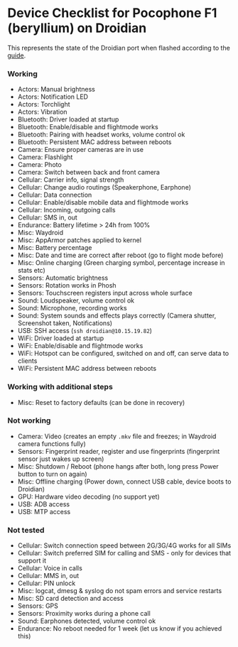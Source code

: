 # Device Checklist for Pocophone F1 (beryllium) on Droidian
This represents the state of the Droidian port when flashed according to the [guide](https://github.com/Unofficial-droidian-for-pocof1/droidian-beryllium-guide).
 
### Working
- Actors: Manual brightness
- Actors: Notification LED
- Actors: Torchlight
- Actors: Vibration
- Bluetooth: Driver loaded at startup
- Bluetooth: Enable/disable and flightmode works
- Bluetooth: Pairing with headset works, volume control ok
- Bluetooth: Persistent MAC address between reboots
- Camera: Ensure proper cameras are in use
- Camera: Flashlight
- Camera: Photo
- Camera: Switch between back and front camera
- Cellular: Carrier info, signal strength
- Cellular: Change audio routings (Speakerphone, Earphone)
- Cellular: Data connection
- Cellular: Enable/disable mobile data and flightmode works
- Cellular: Incoming, outgoing calls
- Cellular: SMS in, out
- Endurance: Battery lifetime > 24h from 100%
- Misc: Waydroid
- Misc: AppArmor patches applied to kernel
- Misc: Battery percentage
- Misc: Date and time are correct after reboot (go to flight mode before)
- Misc: Online charging (Green charging symbol, percentage increase in stats etc)
- Sensors: Automatic brightness
- Sensors: Rotation works in Phosh
- Sensors: Touchscreen registers input across whole surface
- Sound: Loudspeaker, volume control ok
- Sound: Microphone, recording works
- Sound: System sounds and effects plays correctly (Camera shutter, Screenshot taken, Notifications)
- USB: SSH access (`ssh droidian@10.15.19.82`)
- WiFi: Driver loaded at startup
- WiFi: Enable/disable and flightmode works
- WiFi: Hotspot can be configured, switched on and off, can serve data to clients
- WiFi: Persistent MAC address between reboots

### Working with additional steps
- Misc: Reset to factory defaults (can be done in recovery)

### Not working
- Camera: Video (creates an empty `.mkv` file and freezes; in Waydroid camera functions fully)
- Sensors: Fingerprint reader, register and use fingerprints (fingerprint sensor just wakes up screen)
- Misc: Shutdown / Reboot (phone hangs after both, long press Power button to turn on again)
- Misc: Offline charging (Power down, connect USB cable, device boots to Droidian)
- GPU: Hardware video decoding (no support yet)
- USB: ADB access
- USB: MTP access

### Not tested
- Cellular: Switch connection speed between 2G/3G/4G works for all SIMs
- Cellular: Switch preferred SIM for calling and SMS - only for devices that support it
- Cellular: Voice in calls
- Cellular: MMS in, out
- Cellular: PIN unlock
- Misc: logcat, dmesg & syslog do not spam errors and service restarts
- Misc: SD card detection and access
- Sensors: GPS
- Sensors: Proximity works during a phone call
- Sound: Earphones detected, volume control ok
- Endurance: No reboot needed for 1 week (let us know if you achieved this)
